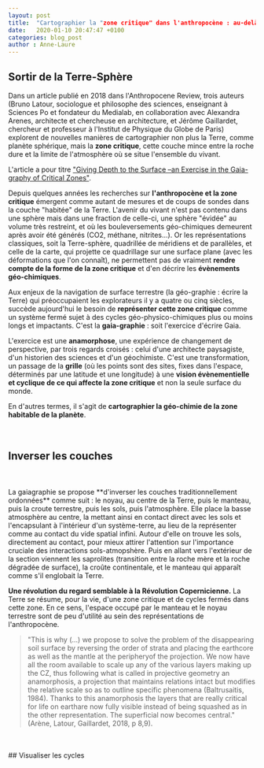 ```yaml
---
layout: post
title:  "Cartographier la "zone critique" dans l'anthropocène : au-delà de latitude - longitude"
date:   2020-01-10 20:47:47 +0100
categories: blog_post
author : Anne-Laure
---
```



## Sortir de la Terre-Sphère

Dans un article publié en 2018 dans l'Anthropocene Review, trois auteurs (Bruno Latour, sociologue et philosophe des sciences,
enseignant à Sciences Po et fondateur du Medialab, en collaboration avec Alexandra Arenes, architecte et chercheuse en architecture, et Jérôme Gaillardet, chercheur et professeur à l'Institut de Physique du Globe de Paris) explorent de nouvelles
manières de cartographier non plus la Terre, comme planète sphérique, mais la **zone critique**, cette couche mince entre la roche
dure et la limite de l'atmosphère où se situe l'ensemble du vivant.

L'article a pour titre ["Giving Depth to the Surface –an Exercise in the Gaia-graphy of Critical Zones"](http://www.bruno-latour.fr/sites/default/files/155-GAIAGRAPHY-accepted.pdf). 

Depuis quelques années les recherches sur **l'anthropocène et la zone critique** émergent comme autant de mesures et de coups de sondes dans la couche "habitée" de la Terre. L'avenir du vivant n'est pas contenu dans une sphère mais dans une fraction de celle-ci, une sphère "évidée" au volume très restreint, et où les bouleversements géo-chimiques demeurent après avoir été générés (CO2, méthane, nitrites...). Or les représentations classiques, soit la Terre-sphère, quadrillée de méridiens et de parallèles, et celle de la carte, qui projette ce quadrillage sur une surface plane (avec les déformations que l'on connaît), ne permettent pas de vraiment **rendre compte de la forme de la zone critique** et d'en décrire les **évènements géo-chimiques**.

Aux enjeux de la navigation de surface terrestre (la géo-graphie : écrire la Terre) qui préoccupaient les explorateurs il y a quatre ou cinq siècles, succède aujourd'hui le besoin de **représenter cette zone critique** comme un système fermé sujet à des cycles géo-physico-chimiques plus ou moins longs et impactants. C'est la **gaia-graphie** : soit l'exercice d'écrire Gaia.

L'exercice est une **anamorphose**, une expérience de changement de perspective, par trois regards croisés : celui d'une architecte paysagiste, d'un historien des sciences et d'un géochimiste. C'est une transformation, un passage de la **grille** (où les points sont des sites, fixes dans l'espace, déterminés par une latitude et une longitude) à une **vision évènementielle et cyclique de ce qui affecte la zone critique** et non la seule surface du monde.

En d'autres termes, il s'agit de **cartographier la géo-chimie de la zone habitable de la planète**.  
</br>
</br>
## Inverser les couches
</br>
</br>
La gaiagraphie se propose **d'inverser les couches traditionnellement ordonnées** comme suit : le noyau, au centre de la Terre, puis le manteau, puis la croute terrestre, puis les sols, puis l'atmosphère. Elle place la basse atmosphère au centre, la mettant ainsi en contact direct avec les sols et l'encapsulant à l'intérieur d'un système-terre, au lieu de la représenter comme au contact du vide spatial infini. Autour d'elle on trouve les sols, directement au contact, pour mieux attirer l'attention sur l'importance cruciale des interactions sols-atmopshère. Puis en allant vers l'extérieur de la section viennent les saprolites (transition entre la roche mère et la roche dégradée de surface), la croûte continentale, et le manteau qui apparaît comme s'il englobait la Terre.

**Une révolution du regard semblable à la Révolution Copernicienne.** La Terre se résume, pour la vie, d'une zone critique et de cycles fermés dans cette zone. En ce sens, l'espace occupé par le manteau et le noyau terrestre sont de peu d'utilité au sein des représentations de l'anthropocène.

>"This  is  why  (...)  we  propose  to  solve  the  problem  of  the disappearing soil surface by reversing the order of strata and placing the earthcore as well as the mantle at the peripheryof the projection. We now have all the room available to scale up any of the various layers making up the CZ, thus following what is called in projective geometry an anamorphosis, a   projection that maintains relations intact but modifies the relative scale so as to outline specific phenomena (Baltrusaitis, 1984). Thanks to this anamorphosis the layers that are really critical for life on earthare now fully visible instead of being squashed as in the other representation. The superficial now becomes central." (Arène, Latour, Gaillardet, 2018, p 8,9).
</br>
</br>
## Visualiser les cycles 
</br>
</br>

